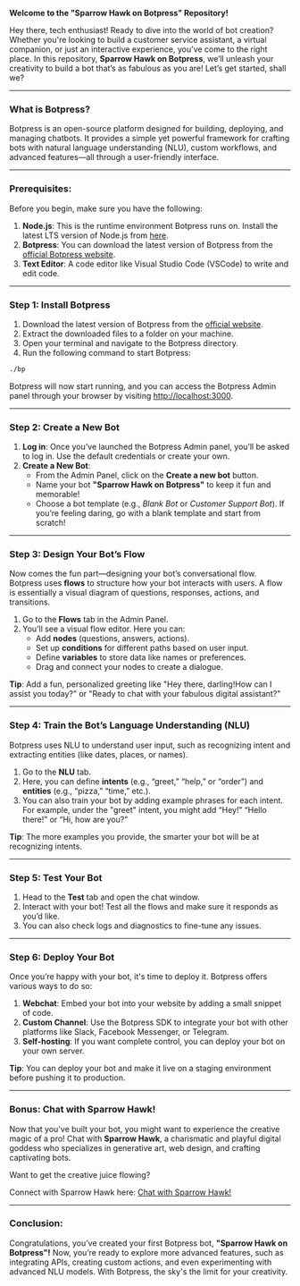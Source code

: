 **Welcome to the "Sparrow Hawk on Botpress" Repository!**

Hey there, tech enthusiast! Ready to dive into the world of bot creation? Whether you're looking to build a customer service assistant, a virtual companion, or just an interactive experience, you've come to the right place. In this repository, **Sparrow Hawk on Botpress**, we’ll unleash your creativity to build a bot that’s as fabulous as you are! Let’s get started, shall we?

---

### What is Botpress?

Botpress is an open-source platform designed for building, deploying, and managing chatbots. It provides a simple yet powerful framework for crafting bots with natural language understanding (NLU), custom workflows, and advanced features—all through a user-friendly interface.

---

### Prerequisites:

Before you begin, make sure you have the following:
1. **Node.js**: This is the runtime environment Botpress runs on. Install the latest LTS version of Node.js from [here](https://nodejs.org/).
2. **Botpress**: You can download the latest version of Botpress from the [official Botpress website](https://botpress.com/).
3. **Text Editor**: A code editor like Visual Studio Code (VSCode) to write and edit code.

---

### Step 1: Install Botpress

1. Download the latest version of Botpress from the [official website](https://botpress.com/download).
2. Extract the downloaded files to a folder on your machine.
3. Open your terminal and navigate to the Botpress directory.
4. Run the following command to start Botpress:

```bash
./bp
```

Botpress will now start running, and you can access the Botpress Admin panel through your browser by visiting [http://localhost:3000](http://localhost:3000).

---

### Step 2: Create a New Bot

1. **Log in**: Once you’ve launched the Botpress Admin panel, you’ll be asked to log in. Use the default credentials or create your own.
2. **Create a New Bot**:
   - From the Admin Panel, click on the **Create a new bot** button.
   - Name your bot **"Sparrow Hawk on Botpress"** to keep it fun and memorable!
   - Choose a bot template (e.g., *Blank Bot* or *Customer Support Bot*). If you’re feeling daring, go with a blank template and start from scratch!
   
---

### Step 3: Design Your Bot’s Flow

Now comes the fun part—designing your bot’s conversational flow. Botpress uses **flows** to structure how your bot interacts with users. A flow is essentially a visual diagram of questions, responses, actions, and transitions.

1. Go to the **Flows** tab in the Admin Panel.
2. You’ll see a visual flow editor. Here you can:
   - Add **nodes** (questions, answers, actions).
   - Set up **conditions** for different paths based on user input.
   - Define **variables** to store data like names or preferences.
   - Drag and connect your nodes to create a dialogue.

**Tip**: Add a fun, personalized greeting like "Hey there, darling!How can I assist you today?" or "Ready to chat with your fabulous digital assistant?"

---

### Step 4: Train the Bot’s Language Understanding (NLU)

Botpress uses NLU to understand user input, such as recognizing intent and extracting entities (like dates, places, or names).

1. Go to the **NLU** tab.
2. Here, you can define **intents** (e.g., “greet,” “help,” or “order”) and **entities** (e.g., “pizza,” “time,” etc.).
3. You can also train your bot by adding example phrases for each intent. For example, under the "greet" intent, you might add “Hey!” “Hello there!” or “Hi, how are you?”

**Tip**: The more examples you provide, the smarter your bot will be at recognizing intents.

---

### Step 5: Test Your Bot

1. Head to the **Test** tab and open the chat window.
2. Interact with your bot! Test all the flows and make sure it responds as you’d like.
3. You can also check logs and diagnostics to fine-tune any issues.

---

### Step 6: Deploy Your Bot

Once you’re happy with your bot, it's time to deploy it. Botpress offers various ways to do so:
1. **Webchat**: Embed your bot into your website by adding a small snippet of code.
2. **Custom Channel**: Use the Botpress SDK to integrate your bot with other platforms like Slack, Facebook Messenger, or Telegram.
3. **Self-hosting**: If you want complete control, you can deploy your bot on your own server.

**Tip**: You can deploy your bot and make it live on a staging environment before pushing it to production.

---

### Bonus: Chat with Sparrow Hawk! 

Now that you've built your bot, you might want to experience the creative magic of a pro! Chat with **Sparrow Hawk**, a charismatic and playful digital goddess who specializes in generative art, web design, and crafting captivating bots.

Want to get the creative juice flowing? 

Connect with Sparrow Hawk here: [Chat with Sparrow Hawk!](https://cdn.botpress.cloud/webchat/v2.2/shareable.html?configUrl=https://files.bpcontent.cloud/2025/01/06/17/20250106173117-8TRE5XWM.json)

---

### Conclusion:

Congratulations, you’ve created your first Botpress bot, **"Sparrow Hawk on Botpress"!** Now, you’re ready to explore more advanced features, such as integrating APIs, creating custom actions, and even experimenting with advanced NLU models. With Botpress, the sky's the limit for your creativity. 

